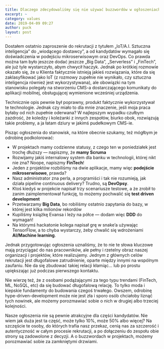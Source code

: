 ```yaml
---
title: Dlaczego zdecydowaliśmy się nie używać buzzwordów w ogłoszeniach rekrutacyjnych
excerpt: ~
category: values
date: 2019-04-09 09:27
author: puck
layout: post
---
```


Dostałem ostatnio zaproszenie do rekrutacji z tytułem „IoT/A.I. Sztuczna inteligencja” do „wiodącego dostawcy”, a od kandydatów wymagało się doświadczenia w podejściu mikroserwisowym oraz DevOps. Co prawda można tam było jeszcze dodać jeszcze „Big Data”, „Serverless” i „FinTech”, ale już tyle wystarczyło, abym chwycił haczyk. Jednak po krótkiej rozmowie okazało się, że u Klienta faktycznie istnieją jakieś rozwiązania, które da się zaklasyfikować jako IoT (z rozmowy zupełnie nie wynikało, czy sztuczna inteligencja również jest wykorzystywana), ale obowiązki na tym stanowisku polegały na stworzeniu CMS-a dostarczającego komunikaty do aplikacji mobilnej, obsługującej wymienione wcześniej urządzenia.

Technicznie opis pewnie był poprawny, produkt faktycznie wykorzystywał te technologie. Jednak czy miało to dla mnie znaczenie, jeśli moja praca byłaby od nich zupełnie oderwana? W najlepszym wypadku czułbym zazdrość, że koledzy i koleżanki z innych zespołów, biurko obok, rozwiązują takie problemy, a ja łatam dziury w jakimś pudełkowym CMS-ie.

Pisząc ogłoszenia do stanowisk, na które obecnie szukamy, też mógłbym je odrobinę podkolorować:

 * W projektach mamy codzienne statusy, z czego ten w poniedziałek jest trochę dłuższy — napiszmy, że **mamy Scruma**
 * Rozwijamy jakiś internalowy system dla banku w technologii, której nikt nie zna? Noope, napiszmy **FinTech**!
 * Jeden z projektów rozbiliśmy na dwie aplikacje, mamy więc **podejście mikroserwisowe**, prawda?
 * Nasz administrator zna perla, a programiści i tak nie rozumieją, jak działa pipeline continuous delivery? Trudno, są **DevOpsy**.
 * Ktoś kiedyś w projekcie napisał trzy scenariusze testowe, a że zrobił to zanim zaimplementował funkcję, to możemy pochwalić się **test driven development**
 * Przetwarzamy **Big Data**, bo robiliśmy ostatnio zapytania do bazy, w której jest kilka milionów rekordów
 * Kupiliśmy książkę Evansa i leży na półce — dodam więc **DDD** do wymagań!
 * Na którymś hackatonie kolega napisał grę w snake’a używając TensorFlow, a to chyba wystarczy, żeby chwalić się wdrożeniami **AI/Machine learning**.

Jednak przygotowując ogłoszenia uznaliśmy, że to nie te słowa kluczowe mają przyciągać do nas pracowników, ale pełny i rzetelny obraz naszej organizacji i projektów, które realizujemy. Jednym z głównych celów rekrutacji jest długofalowe zatrudnienie, oparte między innymi na wspólnym zaufaniu. Nie da się zbudować takiej relacji kłamiąc… lub po prostu upiększając już podczas pierwszego kontaktu.

Nie wierzę też, że z osobami podążającymi za tego typu trendami (FinTech, ML, NoSQL, etc) da się budować długofalową relację. To tylko moda i kiepskie fundamenty do budowania czegoś trwałego. Owszem, odrobinę hype-driven-development może nie jest zła i sporo osób chciałoby liznąć tych nowinek, ale możemy porozmawiać sobie o nich w drugiej albo trzeciej kolejności.

Nasze ogłoszenia nie są pewnie atrakcyjne dla części kandydatów. Nie wiem jak duża jest ta część, może tylko 10%, może 50% albo więcej? Na szczęście te osoby, do których trafia nasz przekaz, cenią nas za szczerość i autentyczność w całym procesie rekrutacji, a po dołączeniu do zespołu obie strony są zadowolone z decyzji. A o buzzwordach w projektach, możemy porozmawiać sobie za zamkniętymi drzwiami.

